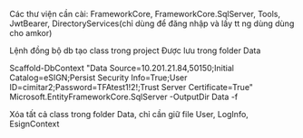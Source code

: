 Các thư viện cần cài: FrameworkCore, FrameworkCore.SqlServer, Tools, JwtBearer, DirectoryServices(chỉ dùng để đăng nhập và lấy tt ng dùng dùng cho amkor)

Lệnh đồng bộ db tạo class trong project
Được lưu trong folder Data

Scaffold-DbContext "Data Source=10.201.21.84,50150;Initial Catalog=eSIGN;Persist Security Info=True;User ID=cimitar2;Password=TFAtest1!2!;Trust Server Certificate=True" Microsoft.EntityFrameworkCore.SqlServer -OutputDir Data -f

Xóa tất cả class trong folder Data, chỉ cần giữ file User, LogInfo, EsignContext
